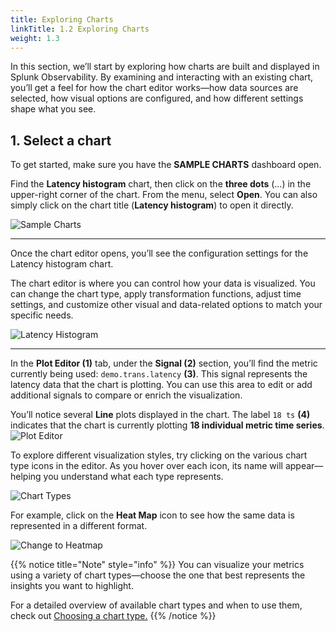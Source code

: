 ```yaml
---
title: Exploring Charts
linkTitle: 1.2 Exploring Charts
weight: 1.3
---
```

In this section, we’ll start by exploring how charts are built and displayed in Splunk Observability. By examining and interacting with an existing chart, you’ll get a feel for how the chart editor works—how data sources are selected, how visual options are configured, and how different settings shape what you see.

## 1. Select a chart

To get started, make sure you have the **SAMPLE CHARTS** dashboard open.

Find the **Latency histogram** chart, then click on the **three dots** (...) in the upper-right corner of the chart. From the menu, select **Open**. You can also simply click on the chart title (**Latency histogram**) to open it directly.

![Sample Charts](../../images/latency-histogram-open.png)

---
Once the chart editor opens, you’ll see the configuration settings for the Latency histogram chart.

The chart editor is where you can control how your data is visualized. You can change the chart type, apply transformation functions, adjust time settings, and customize other visual and data-related options to match your specific needs.

![Latency Histogram](../../images/latency-histogram.png)

---

In the **Plot Editor (1)** tab, under the **Signal (2)** section, you’ll find the metric currently being used: `demo.trans.latency` **(3)**. This signal represents the latency data that the chart is plotting. You can use this area to edit or add additional signals to compare or enrich the visualization.

You’ll notice several **Line** plots displayed in the chart. The label `18 ts` **(4)** indicates that the chart is currently plotting **18 individual metric time series**.
![Plot Editor](../../images/plot-editor.png)

To explore different visualization styles, try clicking on the various chart type icons in the editor. As you hover over each icon, its name will appear—helping you understand what each type represents.

![Chart Types](../../images/chartbartypes.png)

For example, click on the **Heat Map** icon to see how the same data is represented in a different format.

![Change to Heatmap](../../images/change-to-heatmap.png)

{{% notice title="Note" style="info" %}}
You can visualize your metrics using a variety of chart types—choose the one that best represents the insights you want to highlight.

For a detailed overview of available chart types and when to use them, check out [Choosing a chart type.](https://docs.splunk.com/Observability/data-visualization/charts/chart-types.html#chart-types)
{{% /notice %}}

